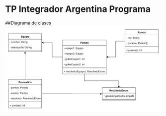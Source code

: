 # TP Integrador Argentina Programa

##Diagrama de clases
![Diagrama de clases](https://github.com/francaparroz21/TP_Integrador_ArgentinaPrograma/blob/master/assets/diagramaDeClases.PNG)
